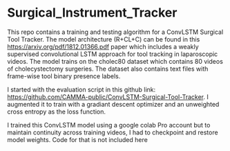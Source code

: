 # Surgical_Instrument_Tracker

This repo contains a training and testing algorithm for a ConvLSTM Surgical Tool Tracker. The model architecture (R+CL+C) can be found in this https://arxiv.org/pdf/1812.01366.pdf paper which includes a weakly supervised convolutional LSTM approach for tool tracking in laparoscopic videos. The model trains on the cholec80 dataset which contains 80 videos of cholecystectomy surgeries. The dataset also contains text files with frame-wise tool binary presence labels. 

I started with the evaluation script in this github link: https://github.com/CAMMA-public/ConvLSTM-Surgical-Tool-Tracker. I augmented it to train with a gradiant descent optimizer and an unweighted cross entropy as the loss function.

I trained this ConvLSTM model using a google colab Pro account but to maintain continuity across training videos, I had to checkpoint and restore model weights. Code for that is not included here
